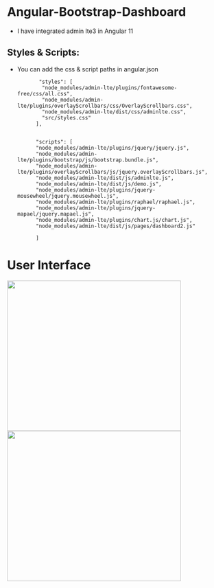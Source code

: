 # Angular-Bootstrap-Dashboard
* I have integrated admin lte3 in Angular 11
## Styles & Scripts:
* You can add the css & script paths in angular.json

             "styles": [
              "node_modules/admin-lte/plugins/fontawesome-free/css/all.css",
              "node_modules/admin-lte/plugins/overlayScrollbars/css/OverlayScrollbars.css",
              "node_modules/admin-lte/dist/css/adminlte.css",
              "src/styles.css"
            ],
        

            "scripts": [
            "node_modules/admin-lte/plugins/jquery/jquery.js",
            "node_modules/admin-lte/plugins/bootstrap/js/bootstrap.bundle.js",
            "node_modules/admin-lte/plugins/overlayScrollbars/js/jquery.overlayScrollbars.js",
            "node_modules/admin-lte/dist/js/adminlte.js",
            "node_modules/admin-lte/dist/js/demo.js",
            "node_modules/admin-lte/plugins/jquery-mousewheel/jquery.mousewheel.js",
            "node_modules/admin-lte/plugins/raphael/raphael.js",
            "node_modules/admin-lte/plugins/jquery-mapael/jquery.mapael.js",
            "node_modules/admin-lte/plugins/chart.js/chart.js",
            "node_modules/admin-lte/dist/js/pages/dashboard2.js"

            ]
# User Interface
<a href="url"><img src="https://user-images.githubusercontent.com/92297443/202903547-590e33de-0036-434c-bf58-f5a232c23e82.png" align="left" height="350px" width="405px" ></a>

<a href="url"><img src="https://user-images.githubusercontent.com/92297443/202903641-f27d7d7b-8b13-4a4e-b4a4-e94e276ed87f.png" align="left" height="350px" width="405px" ></a>

